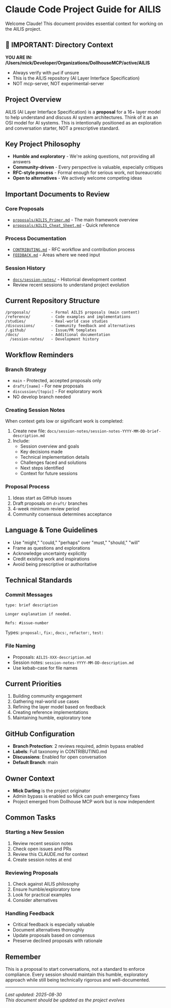 # Claude Code Project Guide for AILIS

Welcome Claude! This document provides essential context for working on the AILIS project.

## 🚨 IMPORTANT: Directory Context
**YOU ARE IN: /Users/mick/Developer/Organizations/DollhouseMCP/active/AILIS**
- Always verify with `pwd` if unsure
- This is the AILIS repository (AI Layer Interface Specification)
- NOT mcp-server, NOT experimental-server

## Project Overview
AILIS (AI Layer Interface Specification) is a **proposal** for a 16+ layer model to help understand and discuss AI system architectures. Think of it as an OSI model for AI systems. This is intentionally positioned as an exploration and conversation starter, NOT a prescriptive standard.

## Key Project Philosophy
- **Humble and exploratory** - We're asking questions, not providing all answers
- **Community-driven** - Every perspective is valuable, especially critiques
- **RFC-style process** - Formal enough for serious work, not bureaucratic
- **Open to alternatives** - We actively welcome competing ideas

## Important Documents to Review

### Core Proposals
- [`proposals/AILIS_Primer.md`](proposals/AILIS_Primer.md) - The main framework overview
- [`proposals/AILIS_Cheat_Sheet.md`](proposals/AILIS_Cheat_Sheet.md) - Quick reference

### Process Documentation
- [`CONTRIBUTING.md`](CONTRIBUTING.md) - RFC workflow and contribution process
- [`FEEDBACK.md`](FEEDBACK.md) - Areas where we need input

### Session History
- [`docs/session-notes/`](docs/session-notes/) - Historical development context
- Review recent sessions to understand project evolution

## Current Repository Structure
```
/proposals/         - Formal AILIS proposals (main content)
/reference/         - Code examples and implementations
/studies/           - Real-world case studies
/discussions/       - Community feedback and alternatives
/.github/           - Issue/PR templates
/docs/              - Additional documentation
  /session-notes/   - Development history
```

## Workflow Reminders

### Branch Strategy
- `main` - Protected, accepted proposals only
- `draft/[name]` - For new proposals
- `discussion/[topic]` - For exploratory work
- NO develop branch needed

### Creating Session Notes
When context gets low or significant work is completed:
1. Create new file: `docs/session-notes/session-notes-YYYY-MM-DD-brief-description.md`
2. Include:
   - Session overview and goals
   - Key decisions made
   - Technical implementation details
   - Challenges faced and solutions
   - Next steps identified
   - Context for future sessions

### Proposal Process
1. Ideas start as GitHub issues
2. Draft proposals on `draft/` branches
3. 4-week minimum review period
4. Community consensus determines acceptance

## Language & Tone Guidelines
- Use "might," "could," "perhaps" over "must," "should," "will"
- Frame as questions and explorations
- Acknowledge uncertainty explicitly
- Credit existing work and inspirations
- Avoid being prescriptive or authoritative

## Technical Standards

### Commit Messages
```
type: brief description

Longer explanation if needed.

Refs: #issue-number
```
Types: `proposal:`, `fix:`, `docs:`, `refactor:`, `test:`

### File Naming
- Proposals: `AILIS-XXX-description.md`
- Session notes: `session-notes-YYYY-MM-DD-description.md`
- Use kebab-case for file names

## Current Priorities
1. Building community engagement
2. Gathering real-world use cases
3. Refining the layer model based on feedback
4. Creating reference implementations
5. Maintaining humble, exploratory tone

## GitHub Configuration
- **Branch Protection**: 2 reviews required, admin bypass enabled
- **Labels**: Full taxonomy in CONTRIBUTING.md
- **Discussions**: Enabled for open conversation
- **Default Branch**: main

## Owner Context
- **Mick Darling** is the project originator
- Admin bypass is enabled so Mick can push emergency fixes
- Project emerged from Dollhouse MCP work but is now independent

## Common Tasks

### Starting a New Session
1. Review recent session notes
2. Check open issues and PRs
3. Review this CLAUDE.md for context
4. Create session notes at end

### Reviewing Proposals
1. Check against AILIS philosophy
2. Ensure humble/exploratory tone
3. Look for practical examples
4. Consider alternatives

### Handling Feedback
- Critical feedback is especially valuable
- Document alternatives thoroughly
- Update proposals based on consensus
- Preserve declined proposals with rationale

## Remember
This is a proposal to start conversations, not a standard to enforce compliance. Every session should maintain this humble, exploratory approach while still being technically rigorous and well-documented.

---
*Last updated: 2025-08-30*  
*This document should be updated as the project evolves*
